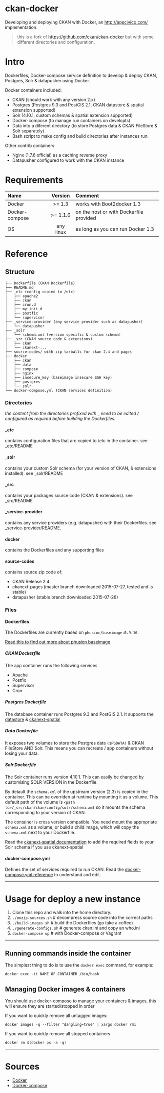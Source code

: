 ckan-docker
===========

Developing and deploying CKAN with Docker, an http://appcivico.com/ implementation.

> this is a fork of https://github.com/ckan/ckan-docker but with some different directories and configuration.

# Intro

Dockerfiles, Docker-compose service definition to develop & deploy CKAN, Postgres, Solr & datapusher using Docker.

Docker containers included:

- CKAN (should work with any version 2.x)
- Postgres (Postgres 9.3 and PostGIS 2.1, CKAN datastore & spatial extension supported)
- Solr (4.10.1, custom schemas & spatial extension supported)
- Docker-compose (to manage run containers on developts)
- Data into a diferent directory (to store Postgres data & CKAN FileStore & Solr separately)
- Bash script to make config and build directories after instances run.


Other contrib containers:

- Nginx (1.7.6 official) as a caching reverse proxy
- Datapusher configured to work with the CKAN instance


# Requirements

|Name			|Version		|Comment										|
|:--------------|:-------------:|:----------------------------------------------|
|Docker			|>= 1.3 		|works with Boot2docker 1.3						|
|Docker-compose		|>= 1.1.0 		|on the host or with Dockerfile provided		|
|OS				|any linux 		|as long as you can run Docker 1.3				|



# Reference

## Structure

	├── Dockerfile (CKAN Dockerfile)
	├── README.md
	├── _etc (config copied to /etc)
	│   ├── apache2
	│   ├── ckan
	│   ├── cron.d
	│   ├── my_init.d
	│   ├── postfix
	│   └── supervisor
	├── _service-provider (any service provider such as datapusher)
	│   └── datapusher
	├── _solr
	│   └── schema.xml (version specific & custom schema)
	├── _src (CKAN source code & extensions)
	│   ├── ckan
	│   └── ckanext-...
    ├── source-codes/ with zip tarballs for ckan 2.4 and pages
	├── docker
	│   ├── ckan
	│   ├── data
	│   ├── compose
	│   ├── nginx
	│   ├── insecure_key (baseimage insecure SSH key)
	│   ├── postgres
	│   └── solr
	└── docker-compose.yml (CKAN services definition)


### Directories

_the content from the directories prefixed with `_` need to be edited / configured as required before building the Dockerfiles._

#### _etc
contains configuration files that are copied to /etc in the container. see _etc/README

#### _solr
contains your custom Solr schema (for your version of CKAN, & extensions installed). see _solr/README

#### _src
contains your packages source code (CKAN & extensions). see _src/README

#### _service-provider
contains any service providers (e.g. datapusher) with their Dockerfiles. see _service-provider/README.

#### docker
contains the Dockerfiles and any supporting files

#### source-codes

contains source zip code of:

 * CKAN Release 2.4
 * ckanext-pages     (master branch downloaded 2015-07-27, tested and is stable)
 * datapusher        (stable branch downloaded 2015-07-28)


### Files

#### Dockerfiles

The Dockerfiles are currently based on `phusion/baseimage:0.9.16`.

[Read this to find out more about phusion baseimage](https://phusion.github.io/baseimage-docker/)

##### CKAN Dockerfile
The app container runs the following services

- Apache
- Postfix
- Supervisor
- Cron

##### Postgres Dockerfile
The database container runs Postgres 9.3 and PostGIS 2.1.
It supports the [datastore](http://docs.ckan.org/en/latest/maintaining/datastore.html) & [ckanext-spatial](https://github.com/ckan/ckanext-spatial)

##### Data Dockerfile
It exposes two volumes to store the Postgres data `($PGDATA)` & CKAN FileStore AND Solr. This means you can recreate / app containers without losing your data.

##### Solr Dockerfile
The Solr container runs version 4.10.1. This can easily be changed by customising SOLR_VERSION in the Dockerfile.

By detault the `schema.xml` of the upstream version (2.3) is copied in the container. This can be overriden at runtime by mounting it as a volume.
This default path of the volume is `<path to>/_src/ckan/ckan/config/solr/schema.xml` so it mounts the schema corresponding to your version of CKAN.

The container is cross version compatible. You need mount the appropriate `schema.xml` as a volume, or build a child image, which will copy the `schema.xml` next to your Dockerfile.

Read the [ckanext-spatial documentation](http://docs.ckan.org/projects/ckanext-spatial/en) to add the required fields to your Solr schema if you use ckanext-spatial

#### docker-compose.yml
Defines the set of services required to run CKAN. Read the [docker-compose.yml reference](http://docs.docker.com/compose/yml/) to understand and edit.

---
# Usage for deploy a new instance

1. Clone this repo and walk into the home directory.
1. `./unzip-sources.sh`    # decompress source code into the correct paths
1. `./build-images.sh`     # build the Dockerfiles (go take a coffee)
1. `./generate-configs.sh` # generate ckan.ini and copy an who.ini
1. `docker-compose up`     # with Docker-compose or Vagrant

---
## Running commands inside the container

The simplest thing to do is to use the `docker exec` command, for example:

	docker exec -it NAME_OF_CONTAINER /bin/bash

## Managing Docker images & containers

You should use docker-compose to manage your containers & images, this will ensure they are started/stopped in order

If you want to quickly remove all untagged images:

	docker images -q --filter "dangling=true" | xargs docker rmi

If you want to quickly remove all stopped containers

	docker rm $(docker ps -a -q)
---

# Sources
- [Docker](https://www.docker.com)
- [Docker-compose](http://docs.docker.com/compose/)
